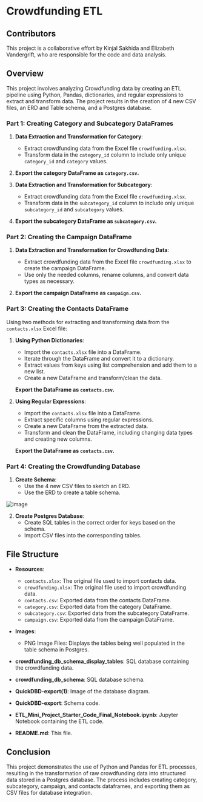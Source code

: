 # Crowdfunding ETL

## Contributors
This project is a collaborative effort by Kinjal Sakhida and Elizabeth Vandergrift, who are responsible for the code and data analysis.

## Overview

This project involves analyzing Crowdfunding data by creating an ETL pipeline using Python, Pandas, dictionaries, and regular expressions to extract and transform data. The project results in the creation of 4 new CSV files, an ERD and Table schema, and a Postgres database.

### Part 1: Creating Category and Subcategory DataFrames

1. **Data Extraction and Transformation for Category**:
    - Extract crowdfunding data from the Excel file `crowdfunding.xlsx`.
    - Transform data in the `category_id` column to include only unique `category_id` and `category` values.

2. **Export the category DataFrame as `category.csv`.**

3. **Data Extraction and Transformation for Subcategory**:
    - Extract crowdfunding data from the Excel file `crowdfunding.xlsx`.
    - Transform data in the `subcategory_id` column to include only unique `subcategory_id` and `subcategory` values.

4. **Export the subcategory DataFrame as `subcategory.csv`.**

### Part 2: Creating the Campaign DataFrame

1. **Data Extraction and Transformation for Crowdfunding Data**:
    - Extract crowdfunding data from the Excel file `crowdfunding.xlsx` to create the campaign DataFrame.
    - Use only the needed columns, rename columns, and convert data types as necessary.

2. **Export the campaign DataFrame as `campaign.csv`.**

### Part 3: Creating the Contacts DataFrame

Using two methods for extracting and transforming data from the `contacts.xlsx` Excel file:

1. **Using Python Dictionaries**:
    - Import the `contacts.xlsx` file into a DataFrame.
    - Iterate through the DataFrame and convert it to a dictionary.
    - Extract values from keys using list comprehension and add them to a new list.
    - Create a new DataFrame and transform/clean the data.

    **Export the DataFrame as `contacts.csv`.**

2. **Using Regular Expressions**:
    - Import the `contacts.xlsx` file into a DataFrame.
    - Extract specific columns using regular expressions.
    - Create a new DataFrame from the extracted data.
    - Transform and clean the DataFrame, including changing data types and creating new columns.

    **Export the DataFrame as `contacts.csv`.**

### Part 4: Creating the Crowdfunding Database

1. **Create Schema**:
    - Use the 4 new CSV files to sketch an ERD.
    - Use the ERD to create a table schema.

![image](https://github.com/user-attachments/assets/3e81b8c8-e20a-465c-83bf-e27dcb09afb2)

2. **Create Postgres Database**:
    - Create SQL tables in the correct order for keys based on the schema.
    - Import CSV files into the corresponding tables.

## File Structure

- **Resources**:
    - `contacts.xlsx`: The original file used to import contacts data.
    - `crowdfunding.xlsx`: The original file used to import crowdfunding data.
    - `contacts.csv`: Exported data from the contacts DataFrame.
    - `category.csv`: Exported data from the category DataFrame.
    - `subcategory.csv`: Exported data from the subcategory DataFrame.
    - `campaign.csv`: Exported data from the campaign DataFrame.
      
- **Images**:
    - PNG Image Files: Displays the tables being well populated in the table schema in Postgres.
      
- **crowdfunding_db_schema_display_tables**: SQL database containing the crowdfunding data.
  
- **crowdfunding_db_schema**: SQL database schema.
  
- **QuickDBD-export(1)**: Image of the database diagram.
  
- **QuickDBD-export**: Schema code.
  
- **ETL_Mini_Project_Starter_Code_Final_Notebook.ipynb**: Jupyter Notebook containing the ETL code.
  
- **README.md**: This file.

## Conclusion

This project demonstrates the use of Python and Pandas for ETL processes, resulting in the transformation of raw crowdfunding data into structured data stored in a Postgres database. The process includes creating category, subcategory, campaign, and contacts dataframes, and exporting them as CSV files for database integration.
